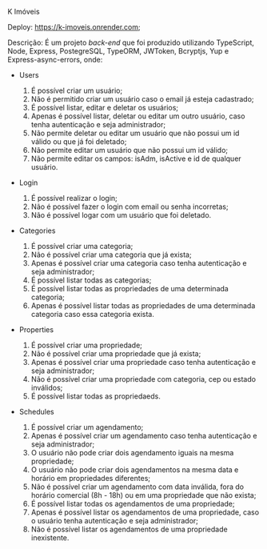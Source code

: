 K Imóveis 

Deploy: https://k-imoveis.onrender.com;

Descrição: É um projeto *back-end* que foi produzido utilizando TypeScript, Node, Express, PostegreSQL, TypeORM, JWToken, Bcryptjs, Yup e Express-async-errors, onde:

- Users
    1. É possível criar um usuário;
    2. Não é permitido criar um usuário caso o email já esteja cadastrado;
    3. É possível listar, editar e deletar os usuários;
    4. Apenas é possível listar, deletar ou editar um outro usuário, caso tenha autenticação e seja administrador;
    5. Não permite deletar ou editar um usuário que não possui um id válido ou que já foi deletado;
    6. Não permite editar um usuário que não possui um id válido;
    7. Não permite editar os campos: isAdm, isActive e id de qualquer usuário.

- Login
    1. É possível realizar o login;
    2. Não é possível fazer o login com email ou senha incorretas;
    3. Não é possível logar com um usuário que foi deletado.

- Categories
    1. É possível criar uma categoria;
    2. Não é possível criar uma categoria que já exista;
    3. Apenas é possível criar uma categoria caso tenha autenticação e seja administrador;
    4. É possível listar todas as categorias;
    5. É possível listar todas as propriedades de uma determinada categoria;
    6. Apenas é possível listar todas as propriedades de uma determinada categoria caso essa categoria exista.

- Properties
    1. É possível criar uma propriedade;
    2. Não é possível criar uma propriedade que já exista;
    3. Apenas é possível criar uma propriedade caso tenha autenticação e seja administrador;
    4. Não é possível criar uma propriedade com categoria, cep ou estado inválidos;
    5. É possível listar todas as propriedaeds.

- Schedules
    1. É possível criar um agendamento;
    2. Apenas é possível criar um agendamento caso tenha autenticação e seja administrador;
    3. O usuário não pode criar dois agendamento iguais na mesma propriedade;
    4. O usuário não pode criar dois agendamentos na mesma data e horário em propriedades diferentes;
    5. Não é possível criar um agendamento com data inválida, fora do horário comercial (8h - 18h) ou em uma propriedade que não exista;
    6. É possível listar todas os agendamentos de uma propriedade;
    7. Apenas é possível listar os agendamentos de uma propriedade, caso o usuário tenha autenticação e seja administrador;
    8. Não é possível listar os agendamentos de uma propriedade inexistente.